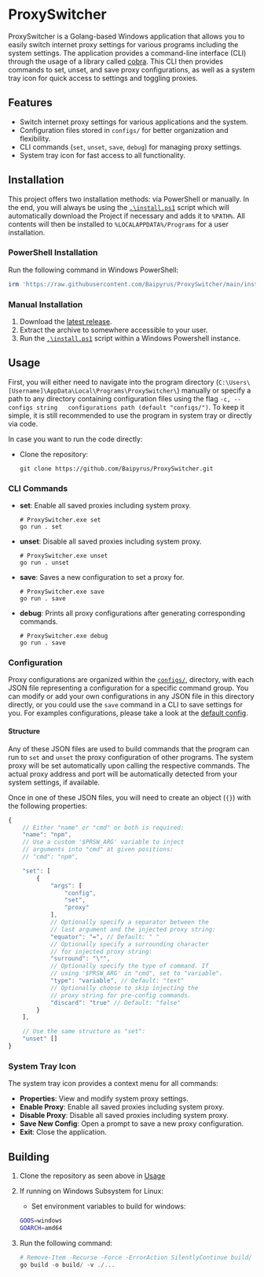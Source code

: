 # ProxySwitcher

ProxySwitcher is a Golang-based Windows application that allows you to easily switch
internet proxy settings for various programs including the system settings. The
application provides a command-line interface (CLI) through the usage of a library
called [cobra](https://github.com/spf13/cobra). This CLI then provides commands to
set, unset, and save proxy configurations, as well as a system tray icon for quick
access to settings and toggling proxies.

## Features

- Switch internet proxy settings for various applications and the system.
- Configuration files stored in `configs/` for better organization and flexibility.
- CLI commands (`set`, `unset`, `save`, `debug`) for managing proxy settings.
- System tray icon for fast access to all functionality.

## Installation

This project offers two installation methods: via PowerShell or manually. In the
end, you will always be using the [`.\install.ps1`](./install.ps1) script which will
automatically download the Project if necessary and adds it to `%PATH%`. All contents
will then be installed to `%LOCALAPPDATA%/Programs` for a user installation.

### PowerShell Installation

Run the following command in Windows PowerShell:

```powershell
irm 'https://raw.githubusercontent.com/Baipyrus/ProxySwitcher/main/install.ps1' | iex
```

### Manual Installation

1. Download the [latest release](https://github.com/Baipyrus/ProxySwitcher/releases).
2. Extract the archive to somewhere accessible to your user.
3. Run the [`.\install.ps1`](./install.ps1) script within a Windows Powershell instance.

## Usage

First, you will either need to navigate into the program directory (`C:\Users\[Username]\AppData\Local\Programs\ProxySwitcher\`)
manually or specify a path to any directory containing configuration files using
the flag `-c, --configs string   configurations path (default "configs/")`.
To keep it simple, it is still recommended to use the program in system tray or
directly via code.

In case you want to run the code directly:

- Clone the repository:

    ```powersell
    git clone https://github.com/Baipyrus/ProxySwitcher.git
    ```

### CLI Commands

- **set**: Enable all saved proxies including system proxy.

    ```powersell
    # ProxySwitcher.exe set
    go run . set
    ```

- **unset**: Disable all saved proxies including system proxy.

    ```powersell
    # ProxySwitcher.exe unset
    go run . unset
    ```

- **save**: Saves a new configuration to set a proxy for.

    ```powersell
    # ProxySwitcher.exe save
    go run . save
    ```

- **debug**: Prints all proxy configurations after generating corresponding commands.

    ```powersell
    # ProxySwitcher.exe debug
    go run . save
    ```

### Configuration

Proxy configurations are organized within the [`configs/`](https://github.com/Baipyrus/ProxySwitcher/tree/main/configs),
directory, with each JSON file representing a configuration for a specific command
group. You can modify or add your own configurations in any JSON file in this directory
directly, or you could use the `save` command in a CLI to save settings for you.
For examples configurations, please take a look at the [default config](https://github.com/Baipyrus/ProxySwitcher/tree/main/configs).

#### Structure

Any of these JSON files are used to build commands that the program can run to `set`
and `unset` the proxy configuration of other programs. The system proxy will be set
automatically upon calling the respective commands. The actual proxy address and
port will be automatically detected from your system settings, if available.

Once in one of these JSON files, you will need to create an object (`{}`) with the
following properties:

```javascript
{
    // Either "name" or "cmd" or both is required:
    "name": "npm",
    // Use a custom '$PRSW_ARG' variable to inject 
    // arguments into "cmd" at given positions:
    // "cmd": "npm",

    "set": [
        {
            "args": [
                "config",
                "set",
                "proxy"
            ],
            // Optionally specify a separator between the
            // last argument and the injected proxy string:
            "equator": "=", // Default: " "
            // Optionally specify a surrounding character
            // for injected proxy string:
            "surround": "\"",
            // Optionally specify the type of command. If
            // using '$PRSW_ARG' in "cmd", set to "variable".
            "type": "variable", // Default: "text"
            // Optionally choose to skip injecting the
            // proxy string for pre-config commands.
            "discard": "true" // Default: "false"
        }
    ],

    // Use the same structure as "set":
    "unset" []
}
```

### System Tray Icon

The system tray icon provides a context menu for all commands:

- **Properties**: View and modify system proxy settings.
- **Enable Proxy**: Enable all saved proxies including system proxy.
- **Disable Proxy**: Disable all saved proxies including system proxy.
- **Save New Config**: Open a prompt to save a new proxy configuration.
- **Exit**: Close the application.

## Building

1. Clone the repository as seen above in [Usage](#usage)
2. If running on Windows Subsystem for Linux:
    - Set environment variables to build for windows:

    ```bash
    GOOS=windows
    GOARCH=amd64 
    ```

3. Run the following command:

    ```powershell
    # Remove-Item -Recurse -Force -ErrorAction SilentlyContinue build/
    go build -o build/ -v ./...
    ```
